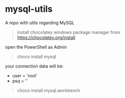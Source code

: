 # mysql-utils
A repo with utils regarding MySQL

>install chocolatey windows package manager from https://chocolatey.org/install

open the PowerShell as Admin

>choco install mysql

your connection data will be: 
- user = 'root'
- psq = ''

>choco install mysql.workbench
